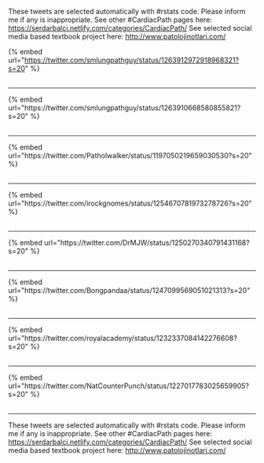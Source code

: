 

These tweets are selected automatically with #rstats code. Please inform me if any is inappropriate.
See other #CardiacPath pages here: https://serdarbalci.netlify.com/categories/CardiacPath/ 
See selected social media based textbook project here: http://www.patolojinotlari.com/

{% embed url="https://twitter.com/smlungpathguy/status/1263912972918968321?s=20" %}<br>
<br>
<hr>
{% embed url="https://twitter.com/smlungpathguy/status/1263910668580855821?s=20" %}<br>
<br>
<hr>
{% embed url="https://twitter.com/Patholwalker/status/1197050219659030530?s=20" %}<br>
<br>
<hr>
{% embed url="https://twitter.com/irockgnomes/status/1254670781973278726?s=20" %}<br>
<br>
<hr>
{% embed url="https://twitter.com/DrMJW/status/1250270340791431168?s=20" %}<br>
<br>
<hr>
{% embed url="https://twitter.com/Bongpandaa/status/1247099569051021313?s=20" %}<br>
<br>
<hr>
{% embed url="https://twitter.com/royalacademy/status/1232337084142276608?s=20" %}<br>
<br>
<hr>
{% embed url="https://twitter.com/NatCounterPunch/status/1227017783025659905?s=20" %}<br>
<br>
<hr>


These tweets are selected automatically with #rstats code. Please inform me if any is inappropriate.
See other #CardiacPath pages here: https://serdarbalci.netlify.com/categories/CardiacPath/ 
See selected social media based textbook project here: http://www.patolojinotlari.com/
